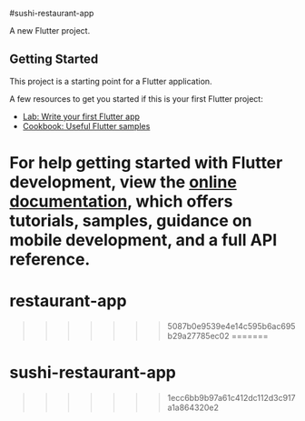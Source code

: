 
#sushi-restaurant-app

A new Flutter project.

## Getting Started

This project is a starting point for a Flutter application.

A few resources to get you started if this is your first Flutter project:

- [Lab: Write your first Flutter app](https://docs.flutter.dev/get-started/codelab)
- [Cookbook: Useful Flutter samples](https://docs.flutter.dev/cookbook)

For help getting started with Flutter development, view the
[online documentation](https://docs.flutter.dev/), which offers tutorials,
samples, guidance on mobile development, and a full API reference.
=======
# restaurant-app
>>>>>>> 5087b0e9539e4e14c595b6ac695b29a27785ec02
=======
# sushi-restaurant-app
>>>>>>> 1ecc6bb9b97a61c412dc112d3c917a1a864320e2
